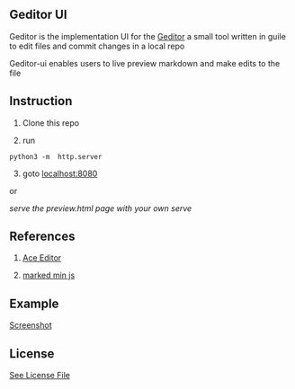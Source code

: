 ## Geditor UI

Geditor is the implementation UI for the [Geditor](https://github.com/Alexanderlacuna/geditor) 
a small tool written in guile to edit files and commit changes in a local repo

Geditor-ui enables users to live preview markdown and make edits to the file


## Instruction

1. Clone this repo

2. run  

```python3 -m  http.server```

3. goto [localhost:8080](localhost:8080)

 or 

 *serve the preview.html page with your own serve*



## References

1. [Ace Editor](https://ace.c9.io/)

2. [marked min js](https://marked.js.org/)



## Example

[Screenshot](./img.png)

## License 

[See License File](./LICENSE)
